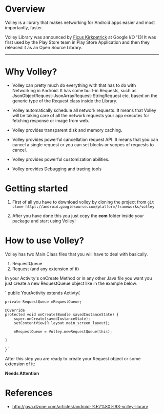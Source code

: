 # Overview

Volley is a library that makes networking for Android apps easier and most importantly, faster.

Volley Library was announced by [Ficus Kirkpatrick](https://plus.google.com/+FicusKirkpatrick) at Google I/O '13!
It was first used by the Play Store team in Play Store Application and then they released it as an Open Source Library.

***

# Why Volley?

* Volley can pretty much do everything with that has to do with Networking in Android.
It has some built-in Requests, such as JsonObjectRequest-JsonArrayRequest-StringRequest etc, based on the generic type of the Request<T> class inside the Library. 

* Volley automatically schedule all network requests. It means that Volley will be taking care of all the network requests your app executes for fetching response or image from web.

* Volley provides transparent disk and memory caching.

* Volley provides powerful cancellation request API. It means that you can cancel a single request or you can set blocks or scopes of requests to cancel.

* Volley provides powerful customization abilities.

* Volley provides Debugging and tracing tools

# Getting started

1. First of all you have to download volley by cloning the project from `git clone https://android.googlesource.com/platform/frameworks/volley`

2. After you have done this you just copy the **com** folder inside your package and start using Volley!

# How to use Volley?

Volley has two Main Class files that you will have to deal with basically.

1. RequestQueue
2. Request (and any extension of it)

In your Activity's onCreate Method or in any other Java file you want you just create a new RequestQueue object like in the example below:

`
public YourActivity extends Activty{

	private RequestQueue mRequestQueue;

	@Override
	protected void onCreate(Bundle savedInstanceState) {
		super.onCreate(savedInstanceState);
		setContentView(R.layout.main_screen_layout);
		
		mRequestQueue = Volley.newRequestQueue(this);
		
	}
}
`

After this step you are ready to create your Request object or some extension of it: 

**Needs Attention**

# References

* <http://java.dzone.com/articles/android-%E2%80%93-volley-library>